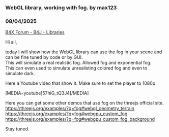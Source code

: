 ### WebGL library, working with fog. by max123
### 08/04/2025
[B4X Forum - B4J - Libraries](https://www.b4x.com/android/forum/threads/168091/)

Hi all,  
  
today I will show how the WebGL library can use the fog in your scene and can be fine tuned by code or by GUI.  
This will simulate a real realistic fog. Allowed fog and exponential fog.  
This can even used to simulate unrealisting colored fog and even to simulate dark.  
  
Here a Youtube video that show it. Make sure to set the player to 1080p.  
  
[MEDIA=youtube]57hiG\_tQ3J4[/MEDIA]  
  
  
Here you can get some other demos that use fog on the threejs official site.  
<https://threejs.org/examples/?q=fog#webgl_geometry_terrain>  
<https://threejs.org/examples/?q=fog#webgpu_custom_fog>  
<https://threejs.org/examples/?q=fog#webgpu_custom_fog_background>  
  
Stay tuned.